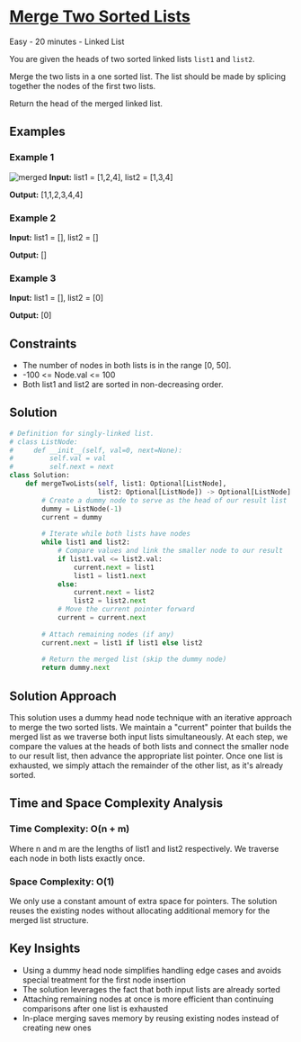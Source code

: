 # [Merge Two Sorted Lists](https://leetcode.com/problems/merge-two-sorted-lists/)

Easy - 20 minutes - Linked List

You are given the heads of two sorted linked lists `list1` and `list2`.

Merge the two lists in a one sorted list. The list should be made by splicing
together the nodes of the first two lists.

Return the head of the merged linked list.

## Examples

### Example 1

![merged](https://assets.leetcode.com/uploads/2020/10/03/merge_ex1.jpg)
**Input:** list1 = [1,2,4], list2 = [1,3,4]

**Output:** [1,1,2,3,4,4]

### Example 2

**Input:** list1 = [], list2 = []

**Output:** []

### Example 3

**Input:** list1 = [], list2 = [0]

**Output:** [0]

## Constraints

- The number of nodes in both lists is in the range [0, 50].
- -100 <= Node.val <= 100
- Both list1 and list2 are sorted in non-decreasing order.

## Solution

```python
# Definition for singly-linked list.
# class ListNode:
#     def __init__(self, val=0, next=None):
#         self.val = val
#         self.next = next
class Solution:
    def mergeTwoLists(self, list1: Optional[ListNode],
                      list2: Optional[ListNode]) -> Optional[ListNode]:
        # Create a dummy node to serve as the head of our result list
        dummy = ListNode(-1)
        current = dummy
        
        # Iterate while both lists have nodes
        while list1 and list2:
            # Compare values and link the smaller node to our result
            if list1.val <= list2.val:
                current.next = list1
                list1 = list1.next
            else:
                current.next = list2
                list2 = list2.next
            # Move the current pointer forward
            current = current.next
        
        # Attach remaining nodes (if any)
        current.next = list1 if list1 else list2
        
        # Return the merged list (skip the dummy node)
        return dummy.next
```

## Solution Approach

This solution uses a dummy head node technique with an iterative approach to merge the two sorted lists. We maintain a "current" pointer that builds the merged list as we traverse both input lists simultaneously. At each step, we compare the values at the heads of both lists and connect the smaller node to our result list, then advance the appropriate list pointer. Once one list is exhausted, we simply attach the remainder of the other list, as it's already sorted.

## Time and Space Complexity Analysis

### Time Complexity: O(n + m)

Where n and m are the lengths of list1 and list2 respectively. We traverse each node in both lists exactly once.

### Space Complexity: O(1)

We only use a constant amount of extra space for pointers. The solution reuses the existing nodes without allocating additional memory for the merged list structure.

## Key Insights

- Using a dummy head node simplifies handling edge cases and avoids special treatment for the first node insertion
- The solution leverages the fact that both input lists are already sorted
- Attaching remaining nodes at once is more efficient than continuing comparisons after one list is exhausted
- In-place merging saves memory by reusing existing nodes instead of creating new ones
